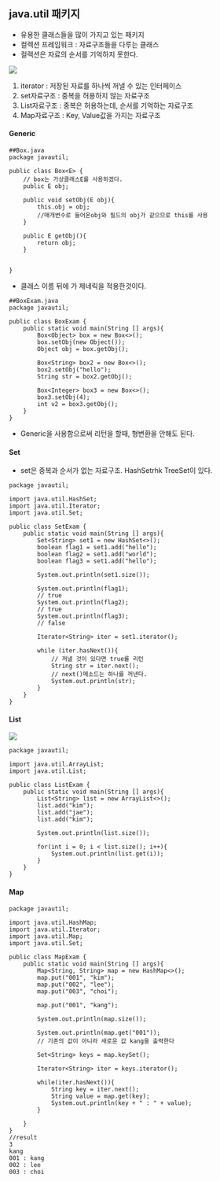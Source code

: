 ## java.util 패키지

- 유용한 클래스들을 많이 가지고 있는 패키지
- 컬렉션 프레임워크 : 자료구조들을 다루는 클래스
- 컬렉션은 자료의 순서를 기억하지 못한다.

![](/Users/jimmy/Desktop/collection.png)

1. iterator : 저장된 자료를 하나씩 꺼낼 수 있는 인터페이스
2. set자료구조 : 중복을 허용하지 않는 자료구조
3. List자료구조 : 중복은 허용하는데, 순서를 기억하는 자료구조
4. Map자료구조 : Key, Value값을 가지는 자료구조


#### Generic

```
##Box.java
package javautil;

public class Box<E> {
    // box는 가상클래스E를 사용하겠다.
    public E obj;

    public void setObj(E obj){
        this.obj = obj;
        //매개변수로 들어온obj와 필드의 obj가 같으므로 this를 사용
    }

    public E getObj(){
        return obj;
    }


}
```

- 클래스 이름 뒤에 <E>가 제네릭을 적용한것이다.

```
##BoxExam.java
package javautil;

public class BoxExam {
    public static void main(String [] args){
        Box<Object> box = new Box<>();
        box.setObj(new Object());
        Object obj = box.getObj();

        Box<String> box2 = new Box<>();
        box2.setObj("hello");
        String str = box2.getObj();

        Box<Integer> box3 = new Box<>();
        box3.setObj(4);
        int v2 = box3.getObj();
    }
}

```
- Generic을 사용함으로써 리턴을 할때, 형변환을 안해도 된다.


#### Set

- set은 중복과 순서가 없는 자료구조. HashSetrhk TreeSet이 있다.

```
package javautil;

import java.util.HashSet;
import java.util.Iterator;
import java.util.Set;

public class SetExam {
    public static void main(String [] args){
        Set<String> set1 = new HashSet<>();
        boolean flag1 = set1.add("hello");
        boolean flag2 = set1.add("world");
        boolean flag3 = set1.add("hello");

        System.out.println(set1.size());

        System.out.println(flag1);
        // true
        System.out.println(flag2);
        // true
        System.out.println(flag3);
        // false

        Iterator<String> iter = set1.iterator();

        while (iter.hasNext()){
            // 꺼낼 것이 있다면 true를 리턴
            String str = iter.next();
            // next()메소드는 하나를 꺼낸다.
            System.out.println(str);
        }
    }
}
```

#### List

![](/Users/jimmy/Desktop/list.png)


```
package javautil;

import java.util.ArrayList;
import java.util.List;

public class ListExam {
    public static void main(String [] args){
        List<String> list = new ArrayList<>();
        list.add("kim");
        list.add("jae");
        list.add("kim");

        System.out.println(list.size());

        for(int i = 0; i < list.size(); i++){
            System.out.println(list.get(i));
        }
    }
}

```

#### Map

```
package javautil;

import java.util.HashMap;
import java.util.Iterator;
import java.util.Map;
import java.util.Set;

public class MapExam {
    public static void main(String [] args){
        Map<String, String> map = new HashMap<>();
        map.put("001", "kim");
        map.put("002", "lee");
        map.put("003", "choi");

        map.put("001", "kang");

        System.out.println(map.size());

        System.out.println(map.get("001"));
        // 기존의 값이 아니라 새로운 값 kang을 출력한다

        Set<String> keys = map.keySet();

        Iterator<String> iter = keys.iterator();

        while(iter.hasNext()){
            String key = iter.next();
            String value = map.get(key);
            System.out.println(key + " : " + value);
        }

    }
}
//result
3
kang
001 : kang
002 : lee
003 : choi
```